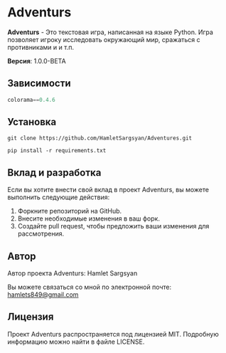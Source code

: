 # Adventurs

**Adventurs** - Это текстовая игра, написанная на языке Python. Игра позволяет игроку исследовать окружающий мир, сражаться с противниками и и т.п.


**Версия**: 1.0.0-BETA

## Зависимости

``` python
colorama==0.4.6
```

## Установка

``` shell
git clone https://github.com/HamletSargsyan/Adventures.git
```

``` shell
pip install -r requirements.txt
```

## Вклад и разработка

Если вы хотите внести свой вклад в проект Adventurs, вы можете выполнить следующие действия:

1. Форкните репозиторий на GitHub.
2. Внесите необходимые изменения в ваш форк.
3. Создайте pull request, чтобы предложить ваши изменения для рассмотрения.

## Автор

Автор проекта Adventurs: Hamlet Sargsyan

Вы можете связаться со мной по электронной почте: hamlets849@gmail.com

## Лицензия

Проект Adventurs распространяется под лицензией MIT. Подробную информацию можно найти в файле LICENSE.

